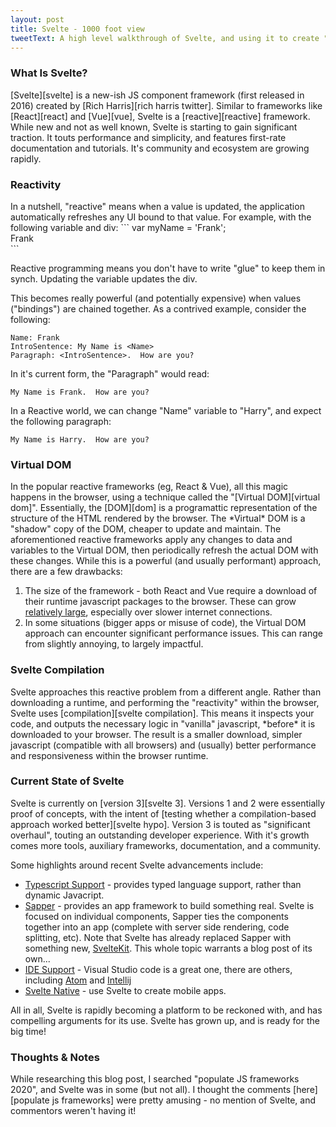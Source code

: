 ```yaml
---
layout: post
title: Svelte - 1000 foot view
tweetText: A high level walkthrough of Svelte, and using it to create "Cybernetically enhanced web apps"
---
```


<h3>What Is Svelte?</h3>
[Svelte][svelte] is a new-ish JS component framework (first released in 2016) created by [Rich Harris][rich harris twitter].  Similar to frameworks like [React][react] and [Vue][vue], Svelte is a [reactive][reactive] framework.  While new and not as well known, Svelte is starting to gain significant traction.  It touts performance and simplicity, and features first-rate documentation and tutorials.  It's community and ecosystem are growing rapidly.

<h3>Reactivity</h3>
In a nutshell, "reactive" means when a value is updated, the application automatically refreshes any UI bound to that value.  For example, with the following variable and div:
```
var myName = 'Frank';

<div>Frank</div>
```

Reactive programming means you don't have to write "glue" to keep them in synch.  Updating the variable updates the div.

This becomes really powerful (and potentially expensive) when values ("bindings") are chained together.  As a contrived example, consider the following:
```
Name: Frank
IntroSentence: My Name is <Name>
Paragraph: <IntroSentence>.  How are you?   
```

In it's current form, the "Paragraph" would read:
```
My Name is Frank.  How are you?   
```

In a Reactive world, we can change "Name" variable to "Harry", and expect the following paragraph:
```
My Name is Harry.  How are you?   
```

<h3>Virtual DOM</h3>
In the popular reactive frameworks (eg, React & Vue), all this magic happens in the browser, using a technique called the "[Virtual DOM][virtual dom]".  Essentially, the [DOM][dom] is a programattic representation of the structure of the HTML rendered by the browser.  The *Virtual* DOM is a "shadow" copy of the DOM, cheaper to update and maintain.  The aforementioned reactive frameworks apply any changes to data and variables to the Virtual DOM, then periodically refresh the actual DOM with these changes.  While this is a powerful (and usually performant) approach, there are a few drawbacks:

1) The size of the framework - both React and Vue require a download of their runtime javascript packages to the browser.  These can grow [relatively large][package sizes], especially over slower internet connections.
2) In some situations (bigger apps or misuse of code), the Virtual DOM approach can encounter significant performance issues.  This can range from slightly annoying, to largely impactful.

<h3>Svelte Compilation</h3>
Svelte approaches this reactive problem from a different angle.  Rather than downloading a runtime, and performing the "reactivity" within the browser, Svelte uses [compilation][svelte compilation].  This means it inspects your code, and outputs the necessary logic in "vanilla" javascript, *before* it is downloaded to your browser.  The result is a smaller download, simpler javascript (compatible with all browsers) and (usually) better performance and responsiveness within the browser runtime.

<h3>Current State of Svelte</h3>
Svelte is currently on [version 3][svelte 3].  Versions 1 and 2 were essentially proof of concepts, with the intent of [testing whether a compilation-based approach worked better][svelte hypo].  Version 3 is touted as "significant overhaul", touting an outstanding developer experience.  With it's growth comes more tools, auxiliary frameworks, documentation, and a community.  

Some highlights around recent Svelte advancements include:

* [Typescript Support][typescript] - provides typed language support, rather than dynamic Javacript.
* [Sapper][sapper] - provides an app framework to build something real.  Svelte is focused on individual components, Sapper ties the components together into an app (complete with server side rendering, code splitting, etc).  Note that Svelte has already replaced Sapper with something new, [SvelteKit][sveltekit].  This whole topic warrants a blog post of its own...
* [IDE Support][ide] - Visual Studio code is a great one, there are others, including [Atom][svelte atom] and [Intellij][intellij]
* [Svelte Native][svelte native] - use Svelte to create mobile apps.

All in all, Svelte is rapidly becoming a platform to be reckoned with, and has compelling arguments for its use.  Svelte has grown up, and is ready for the big time!

<h3>Thoughts & Notes</h3>

While researching this blog post, I searched "populate JS frameworks 2020", and Svelte was in some (but not all).  I thought the comments [here][populate js frameworks] were pretty amusing - no mention of Svelte, and commentors weren't having it!


[svelte]: https://svelte.dev
[svelte 3]: https://svelte.dev/blog/svelte-3-rethinking-reactivity
[rich harris twitter]: https://twitter.com/Rich_Harris
[react]: https://reactjs.org/
[vue]: https://vuejs.org/
[reactive]: https://en.wikipedia.org/wiki/Reactive_programming
[svelte hypo]: https://svelte.dev/blog/frameworks-without-the-framework
[virtual dom]: https://stackoverflow.com/questions/21965738/what-is-virtual-dom
[dom]: https://developer.mozilla.org/en-US/docs/Web/API/Document_Object_Model/Introduction
[package sizes]: https://gist.github.com/Restuta/cda69e50a853aa64912d
[svelte compilation]: https://lihautan.com/the-svelte-compiler-handbook/
[popular js frameworks]: https://hackr.io/blog/best-javascript-frameworks
[typescript]: https://www.typescriptlang.org/
[sapper]: https://svelte.dev/blog/sapper-towards-the-ideal-web-app-framework
[sveltekit]: https://svelte.dev/blog/whats-the-deal-with-sveltekit
[ide]: https://marketplace.visualstudio.com/items?itemName=JamesBirtles.svelte-vscode
[svelte atom]: https://atom.io/packages/ide-svelte
[intellij]: https://github.com/tomblachut/svelte-intellij
[svelte native]: https://svelte-native.technology/
